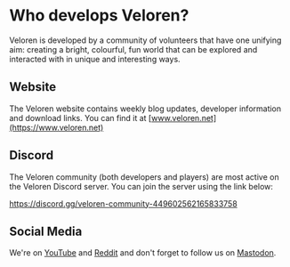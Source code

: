 # Who develops Veloren?

Veloren is developed by a community of volunteers that have one unifying aim: creating a bright,
colourful, fun world that can be explored and interacted with in unique and interesting ways.

## Website

The Veloren website contains weekly blog updates, developer information and download links.
You can find it at [www.veloren.net](https://www.veloren.net)

## Discord

The Veloren community (both developers and players) are most active on the Veloren Discord server.
You can join the server using the link below:

<https://discord.gg/veloren-community-449602562165833758>

## Social Media

We're on [YouTube](https://youtube.com/@Veloren)
and [Reddit](https://www.reddit.com/r/veloren) and don't forget to follow us
on [Mastodon](https://floss.social/@veloren).
